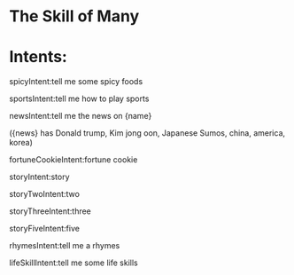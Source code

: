 # The Skill of Many

# Intents:

spicyIntent:tell me some spicy foods

sportsIntent:tell me how to play sports

newsIntent:tell me the news on {name}

({news} has Donald trump, Kim jong oon, Japanese Sumos, china, america, korea) 

fortuneCookieIntent:fortune cookie

storyIntent:story

storyTwoIntent:two

storyThreeIntent:three

storyFiveIntent:five

rhymesIntent:tell me a rhymes

lifeSkillIntent:tell me some life skills
